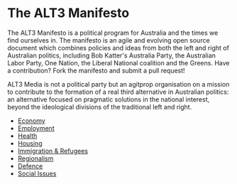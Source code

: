 # The ALT3 Manifesto

The ALT3 Manifesto is a political program for Australia and the times we find ourselves in. The manifesto is an agile and evolving open source document which combines policies and ideas from both the left and right of Australian politics, including Bob Katter's Australia Party, the Australian Labor Party, One Nation, the Liberal National coalition and the Greens. Have a contribution? Fork the manifesto and submit a pull request!

ALT3 Media is not a political party but an agitprop organisation on a mission to contribute to the formation of a real third alternative in Australian politics: an alternative focused on pragmatic solutions in the national interest, beyond the ideological divisions of the traditional left and right.

* [Economy](economy.md)
* [Employment](employment.md)
* [Health](health.md)
* [Housing](housing.md)
* [Immigration & Refugees](immigration.md)
* [Regionalism](regionalism.md)
* [Defence](defence.md)
* [Social Issues](social.md)
